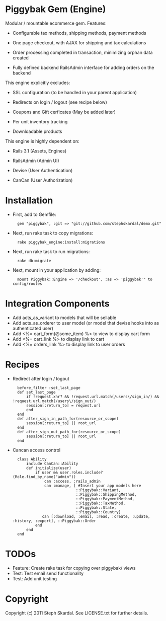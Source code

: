 Piggybak Gem (Engine)
========

Modular / mountable ecommerce gem. Features:

* Configurable tax methods, shipping methods, payment methods

* One page checkout, with AJAX for shipping and tax calculations

* Order processing completed in transaction, minimizing orphan data created 

* Fully defined backend RailsAdmin interface for adding orders on the backend

This engine explicitly excludes:

* SSL configuration (to be handled in your parent application)

* Redirects on login / logout (see recipe below)

* Coupons and Gift cerficates (May be added later)

* Per unit inventory tracking

* Downloadable products

This engine is highly dependent on: 

* Rails 3.1 (Assets, Engines)

* RailsAdmin (Admin UI) 

* Devise (User Authentication)

* CanCan (User Authorization)

Installation
========

* First, add to Gemfile:
    
        gem "piggybak", :git => "git://github.com/stephskardal/demo.git"

* Next, run rake task to copy migrations:

        rake piggybak_engine:install:migrations

* Next, run rake task to run migrations:

        rake db:migrate

* Next, mount in your application by adding:

        mount Piggybak::Engine => '/checkout', :as => 'piggybak'" to config/routes

Integration Components
========

* Add acts_as_variant to models that will be sellable
* Add acts_as_orderer to user model (or model that devise hooks into as authenticated user)
* Add <%= cart_form(@some_item) %> to view to display cart form
* Add <%= cart_link %> to display link to cart
* Add <%= orders_link %> to display link to user orders

Recipes
========

* Redirect after login / logout

        before_filter :set_last_page
        def set_last_page
            if !request.xhr? && !request.url.match(/users\/sign_in/) && !request.url.match(/users\/sign_out/)
            session[:return_to] = request.url
            end 
        end 
        def after_sign_in_path_for(resource_or_scope)
            session[:return_to] || root_url
        end 
        def after_sign_out_path_for(resource_or_scope)
            session[:return_to] || root_url
        end

* Cancan access control

        class Ability
            include CanCan::Ability
            def initialize(user)
                if user && user.roles.include?(Role.find_by_name("admin"))
                    can :access, :rails_admin
                    can :manage, [ #Insert your app models here
                                  ::Piggybak::Variant,
                                  ::Piggybak::ShippingMethod,
                                  ::Piggybak::PaymentMethod,
                                  ::Piggybak::TaxMethod,
                                  ::Piggybak::State,
                                  ::Piggybak::Country]
                   can [:download, :email, :read, :create, :update, :history, :export], ::Piggybak::Order
                end
            end
        end


TODOs
========

* Feature: Create rake task for copying over piggybak/ views
* Test: Test email send functionality
* Test: Add unit testing

Copyright
========

Copyright (c) 2011 Steph Skardal. See LICENSE.txt for further details.
